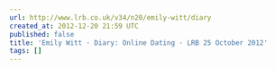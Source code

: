 ```yaml
---
url: http://www.lrb.co.uk/v34/n20/emily-witt/diary
created_at: 2012-12-20 21:59 UTC
published: false
title: 'Emily Witt · Diary: Online Dating · LRB 25 October 2012'
tags: []
---
```



